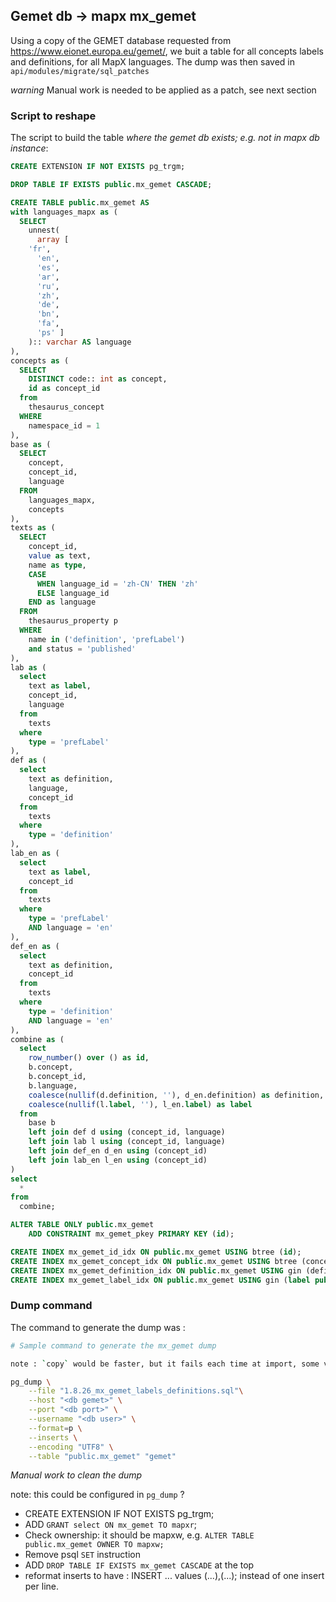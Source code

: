 ## Gemet db -> mapx mx_gemet

Using a copy of the GEMET database requested from https://www.eionet.europa.eu/gemet/, we buit a table for all concepts labels and definitions, for all MapX languages. The dump was then saved in `api/modules/migrate/sql_patches`

*warning* Manual work is needed to be applied as a patch, see next section

### Script to reshape

The script to build the table *where the gemet db exists; e.g. not in mapx db instance*:

```sql
CREATE EXTENSION IF NOT EXISTS pg_trgm;

DROP TABLE IF EXISTS public.mx_gemet CASCADE;

CREATE TABLE public.mx_gemet AS
with languages_mapx as (
  SELECT
    unnest(
      array [
	'fr',
      'en',
      'es',
      'ar',
      'ru',
      'zh',
      'de',
      'bn',
      'fa',
      'ps' ]
    ):: varchar AS language
),
concepts as (
  SELECT
    DISTINCT code:: int as concept,
    id as concept_id
  from
    thesaurus_concept
  WHERE
    namespace_id = 1
),
base as (
  SELECT
    concept,
    concept_id,
    language
  FROM
    languages_mapx,
    concepts
),
texts as (
  SELECT
    concept_id,
    value as text,
    name as type,
    CASE
      WHEN language_id = 'zh-CN' THEN 'zh'
      ELSE language_id
    END as language
  FROM
    thesaurus_property p
  WHERE
    name in ('definition', 'prefLabel')
    and status = 'published'
),
lab as (
  select
    text as label,
    concept_id,
    language
  from
    texts
  where
    type = 'prefLabel'
),
def as (
  select
    text as definition,
    language,
    concept_id
  from
    texts
  where
    type = 'definition'
),
lab_en as (
  select
    text as label,
    concept_id
  from
    texts
  where
    type = 'prefLabel'
    AND language = 'en'
),
def_en as (
  select
    text as definition,
    concept_id
  from
    texts
  where
    type = 'definition'
    AND language = 'en'
),
combine as (
  select
    row_number() over () as id,
    b.concept,
    b.concept_id,
    b.language,
    coalesce(nullif(d.definition, ''), d_en.definition) as definition,
    coalesce(nullif(l.label, ''), l_en.label) as label
  from
    base b
    left join def d using (concept_id, language)
    left join lab l using (concept_id, language)
    left join def_en d_en using (concept_id)
    left join lab_en l_en using (concept_id)
)
select
  *
from
  combine;

ALTER TABLE ONLY public.mx_gemet
    ADD CONSTRAINT mx_gemet_pkey PRIMARY KEY (id);

CREATE INDEX mx_gemet_id_idx ON public.mx_gemet USING btree (id);
CREATE INDEX mx_gemet_concept_idx ON public.mx_gemet USING btree (concept);
CREATE INDEX mx_gemet_definition_idx ON public.mx_gemet USING gin (definition public.gin_trgm_ops);
CREATE INDEX mx_gemet_label_idx ON public.mx_gemet USING gin (label public.gin_trgm_ops);

```

### Dump command

The command to generate the dump was :

```sh
# Sample command to generate the mx_gemet dump

note : `copy` would be faster, but it fails each time at import, some values are not properly escaped.

pg_dump \
    --file "1.8.26_mx_gemet_labels_definitions.sql"\
    --host "<db gemet>" \
    --port "<db port>" \
    --username "<db user>" \
    --format=p \
    --inserts \
    --encoding "UTF8" \
    --table "public.mx_gemet" "gemet"
```

*Manual work to clean the dump*

note: this could be configured in `pg_dump` ?

- CREATE EXTENSION IF NOT EXISTS pg_trgm;
- ADD `GRANT select ON mx_gemet TO mapxr`;
- Check ownership: it should be mapxw, e.g. `ALTER TABLE public.mx_gemet OWNER TO mapxw;`
- Remove psql `SET` instruction
- ADD `DROP TABLE IF EXISTS mx_gemet CASCADE` at the top
- reformat inserts to have :
  INSERT ... values (...),(...); instead of one insert per line.

